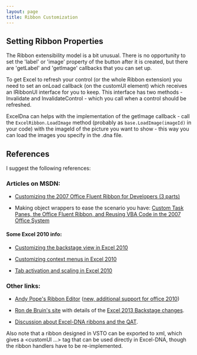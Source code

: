 ```yaml
---
layout: page
title: Ribbon Customization
---
```


## Setting Ribbon Properties

The Ribbon extensibility model is a bit unusual. There is no opportunity to set the 'label' or 'image' property of the button after it is created, but there are 'getLabel' and 'getImage' callbacks that you can set up. 

To get Excel to refresh your control (or the whole Ribbon extension) you need to set an onLoad callback (on the customUI element) which receives an IRibbonUI interface for you to keep. This interface has two methods - Invalidate and InvalidateControl - which you call when a control should be refreshed. 

ExcelDna can helps with the implementation of the getImage callback - call the `ExcelRibbon.LoadImage` method (probably as `base.LoadImage(imageId)` in your code) with the imageId of the picture you want to show - this way you can load the images you specify in the .dna file. 

## References

I suggest the following references: 

### Articles on MSDN: 

* [Customizing the 2007 Office Fluent Ribbon for Developers (3 parts)](http://msdn.microsoft.com/en-us/library/aa338202(office.12).aspx)

* Making object wrappers to ease the scenario you have: [Custom Task Panes, the Office Fluent Ribbon, and Reusing VBA Code in the 2007 Office System](http://msdn.microsoft.com/en-us/library/bb194905(v=office.12).aspx)

#### Some Excel 2010 info: 

* [Customizing the backstage view in Excel 2010](http://msdn.microsoft.com/en-us/library/ee815851(v=office.14).aspx)

* [Customizing context menus in Excel 2010](http://msdn.microsoft.com/en-us/library/ee691832(v=office.14).aspx)

* [Tab activation and scaling in Excel 2010](http://msdn.microsoft.com/en-us/library/ee691834(v=office.14).aspx)

### Other links: 
* [Andy Pope's Ribbon Editor](http://www.andypope.info/vba/ribboneditor.htm) ([new, additional support for office 2010](http://www.andypope.info/vba/ribboneditor_2010.htm))

* [Ron de Bruin's site](http://www.rondebruin.nl/ribbon.htm) with details of the [Excel 2013 Backstage changes](http://www.rondebruin.nl/win/s2/win005.htm).

* [Discussion about Excel-DNA ribbons and the QAT](https://groups.google.com/forum/#!searchin/exceldna/qat/exceldna/hDocYCHy_Ao/SxnKUXDxiX8J).

Also note that a ribbon designed in VSTO can be exported to xml, which gives a <customUI ...> tag that can be used directly in Excel-DNA, though the ribbon handlers have to be re-implemented.
